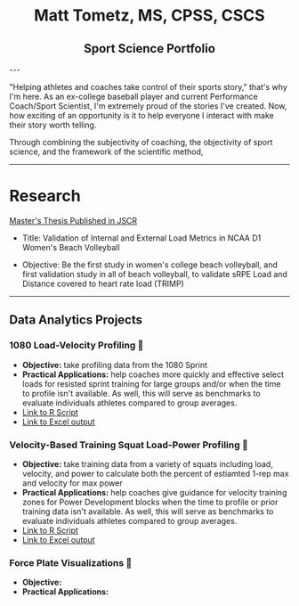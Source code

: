 <h1 align="center">Matt Tometz, MS, CPSS, CSCS</h1>
<h2 align="center">Sport Science Portfolio</h2>
---

"Helping athletes and coaches take control of their sports story," that's why I'm here. As an ex-college baseball player and current Performance Coach/Sport Scientist, I'm extremely proud of the stories I've created. Now, how exciting of an opportunity is it to help everyone I interact with make their story worth telling.

Through combining the subjectivity of coaching, the objectivity of sport science, and the framework of the scientific method, 

---

# Research

[Master's Thesis Published in JSCR](https://journals.lww.com/nsca-jscr/fulltext/2022/08000/validation_of_internal_and_external_load_metrics.23.aspx)

- Title: Validation of Internal and External Load Metrics in NCAA D1 Women's Beach Volleyball

- Objective: Be the first study in women's college beach volleyball, and first validation study in all of beach volleyball, to validate sRPE Load and Distance covered to heart rate load (TRIMP)

---

## Data Analytics Projects
### 1080 Load-Velocity Profiling 👟
- **Objective:** take profiling data from the 1080 Sprint
- **Practical Applications:** help coaches more quickly and effective select loads for resisted sprint training for large groups and/or when the time to profile isn't available. As well, this will serve as benchmarks to evaluate individuals athletes compared to group averages.
- [Link to R Script](LVP_1080_r_script.R)
- [Link to Excel output](LVP_grou_averages.csv)

### Velocity-Based Training Squat Load-Power Profiling 💪
- **Objective:** take training data from a variety of squats including load, velocity, and power to calculate both the percent of estiamted 1-rep max and velocity for max power
- **Practical Applications:** help coaches give guidance for velocity training zones for Power Development blocks when the time to profile or prior training data isn't available. As well, this will serve as benchmarks to evaluate individuals athletes compared to group averages.
- [Link to R Script](Squat_Power_R_Script.R)
- [Link to Excel output](Squat_Power_Results.csv)
    
### Force Plate Visualizations 🐰
- **Objective:**
- **Practical Applications:**
